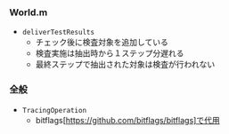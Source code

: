 ### World.m
- `deliverTestResults`
    - チェック後に検査対象を追加している
    - 検査実施は抽出時から１ステップ分遅れる
    - 最終ステップで抽出された対象は検査が行われない

### 全般
- `TracingOperation`
    - bitflags[https://github.com/bitflags/bitflags]で代用
